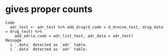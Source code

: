 # gives proper counts

    Code
      adr_test <- adr_test %>% add_drug(d_code = d_drecno_test, drug_data = drug_test) %>%
        add_adr(a_code = adr_list_test, adr_data = adr_test)
    Message
      i `.data` detected as `adr` table.
      i `.data` detected as `adr` table.

